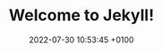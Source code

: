 ---
layout: checkout
title:  "Welcome to Jekyll!"
date:   2022-07-30 10:53:45 +0100
permalink: /checkout/
categories: blog
---